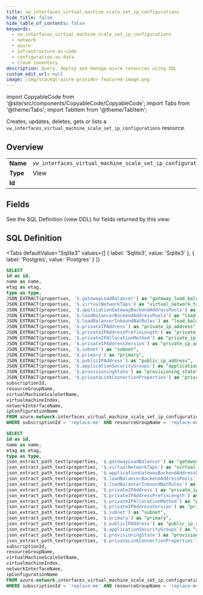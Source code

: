 ```yaml
--- 
title: vw_interfaces_virtual_machine_scale_set_ip_configurations
hide_title: false
hide_table_of_contents: false
keywords:
  - vw_interfaces_virtual_machine_scale_set_ip_configurations
  - network
  - azure
  - infrastructure-as-code
  - configuration-as-data
  - cloud inventory
description: Query, deploy and manage azure resources using SQL
custom_edit_url: null
image: /img/stackql-azure-provider-featured-image.png
---
```


import CopyableCode from '@site/src/components/CopyableCode/CopyableCode';
import Tabs from '@theme/Tabs';
import TabItem from '@theme/TabItem';

Creates, updates, deletes, gets or lists a <code>vw_interfaces_virtual_machine_scale_set_ip_configurations</code> resource.

## Overview
<table><tbody>
<tr><td><b>Name</b></td><td><code>vw_interfaces_virtual_machine_scale_set_ip_configurations</code></td></tr>
<tr><td><b>Type</b></td><td>View</td></tr>
<tr><td><b>Id</b></td><td><CopyableCode code="azure.network.vw_interfaces_virtual_machine_scale_set_ip_configurations" /></td></tr>
</tbody></table>

## Fields

See the SQL Definition (view DDL) for fields returned by this view.

## SQL Definition

<Tabs
defaultValue="Sqlite3"
values={[
{ label: 'Sqlite3', value: 'Sqlite3' },
{ label: 'Postgres', value: 'Postgres' }
]}
>
<TabItem value="Sqlite3">

```sql
SELECT
id as id,
name as name,
etag as etag,
type as type,
JSON_EXTRACT(properties, '$.gatewayLoadBalancer') as "gateway_load_balancer",
JSON_EXTRACT(properties, '$.virtualNetworkTaps') as "virtual_network_taps",
JSON_EXTRACT(properties, '$.applicationGatewayBackendAddressPools') as "application_gateway_backend_address_pools",
JSON_EXTRACT(properties, '$.loadBalancerBackendAddressPools') as "load_balancer_backend_address_pools",
JSON_EXTRACT(properties, '$.loadBalancerInboundNatRules') as "load_balancer_inbound_nat_rules",
JSON_EXTRACT(properties, '$.privateIPAddress') as "private_ip_address",
JSON_EXTRACT(properties, '$.privateIPAddressPrefixLength') as "private_ip_address_prefix_length",
JSON_EXTRACT(properties, '$.privateIPAllocationMethod') as "private_ip_allocation_method",
JSON_EXTRACT(properties, '$.privateIPAddressVersion') as "private_ip_address_version",
JSON_EXTRACT(properties, '$.subnet') as "subnet",
JSON_EXTRACT(properties, '$.primary') as "primary",
JSON_EXTRACT(properties, '$.publicIPAddress') as "public_ip_address",
JSON_EXTRACT(properties, '$.applicationSecurityGroups') as "application_security_groups",
JSON_EXTRACT(properties, '$.provisioningState') as "provisioning_state",
JSON_EXTRACT(properties, '$.privateLinkConnectionProperties') as "private_link_connection_properties",
subscriptionId,
resourceGroupName,
virtualMachineScaleSetName,
virtualmachineIndex,
networkInterfaceName,
ipConfigurationName
FROM azure.network.interfaces_virtual_machine_scale_set_ip_configurations
WHERE subscriptionId = 'replace-me' AND resourceGroupName = 'replace-me' AND virtualMachineScaleSetName = 'replace-me' AND virtualmachineIndex = 'replace-me' AND networkInterfaceName = 'replace-me';
```

</TabItem>
<TabItem value="Postgres">

```sql
SELECT
id as id,
name as name,
etag as etag,
type as type,
json_extract_path_text(properties, '$.gatewayLoadBalancer') as "gateway_load_balancer",
json_extract_path_text(properties, '$.virtualNetworkTaps') as "virtual_network_taps",
json_extract_path_text(properties, '$.applicationGatewayBackendAddressPools') as "application_gateway_backend_address_pools",
json_extract_path_text(properties, '$.loadBalancerBackendAddressPools') as "load_balancer_backend_address_pools",
json_extract_path_text(properties, '$.loadBalancerInboundNatRules') as "load_balancer_inbound_nat_rules",
json_extract_path_text(properties, '$.privateIPAddress') as "private_ip_address",
json_extract_path_text(properties, '$.privateIPAddressPrefixLength') as "private_ip_address_prefix_length",
json_extract_path_text(properties, '$.privateIPAllocationMethod') as "private_ip_allocation_method",
json_extract_path_text(properties, '$.privateIPAddressVersion') as "private_ip_address_version",
json_extract_path_text(properties, '$.subnet') as "subnet",
json_extract_path_text(properties, '$.primary') as "primary",
json_extract_path_text(properties, '$.publicIPAddress') as "public_ip_address",
json_extract_path_text(properties, '$.applicationSecurityGroups') as "application_security_groups",
json_extract_path_text(properties, '$.provisioningState') as "provisioning_state",
json_extract_path_text(properties, '$.privateLinkConnectionProperties') as "private_link_connection_properties",
subscriptionId,
resourceGroupName,
virtualMachineScaleSetName,
virtualmachineIndex,
networkInterfaceName,
ipConfigurationName
FROM azure.network.interfaces_virtual_machine_scale_set_ip_configurations
WHERE subscriptionId = 'replace-me' AND resourceGroupName = 'replace-me' AND virtualMachineScaleSetName = 'replace-me' AND virtualmachineIndex = 'replace-me' AND networkInterfaceName = 'replace-me';
```

</TabItem>
</Tabs>

